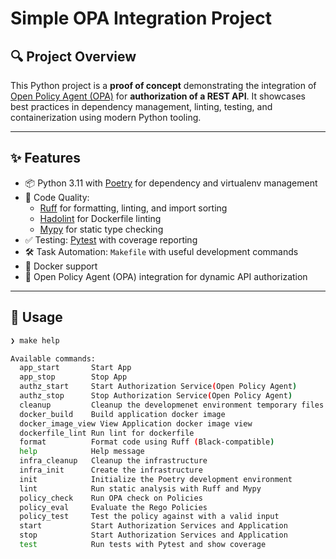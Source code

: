 # Simple OPA Integration Project

## 🔍 Project Overview

This Python project is a **proof of concept** demonstrating the integration of [Open Policy Agent (OPA)](https://www.openpolicyagent.org/) for **authorization of a REST API**. It showcases best practices in dependency management, linting, testing, and containerization using modern Python tooling.

---

## ✨ Features

* 📦 Python 3.11 with [Poetry](https://python-poetry.org/) for dependency and virtualenv management
* 🧹 Code Quality:
  * [Ruff](https://github.com/astral-sh/ruff) for formatting, linting, and import sorting
  * [Hadolint](https://github.com/hadolint/hadolint) for Dockerfile linting
  * [Mypy](http://mypy-lang.org/) for static type checking
* ✅ Testing: [Pytest](https://docs.pytest.org/) with coverage reporting
* 🛠️ Task Automation: `Makefile` with useful development commands
* 🐳 Docker support
* 🔐 Open Policy Agent (OPA) integration for dynamic API authorization

---

## 🚀 Usage

```bash
❯ make help

Available commands:
  app_start       Start App
  app_stop        Stop App
  authz_start     Start Authorization Service(Open Policy Agent)
  authz_stop      Stop Authorization Service(Open Policy Agent)
  cleanup         Cleanup the developmenet environment temporary files
  docker_build    Build application docker image
  docker_image_view View Application docker image view
  dockerfile_lint Run lint for dockerfile
  format          Format code using Ruff (Black-compatible)
  help            Help message
  infra_cleanup   Cleanup the infrastructure
  infra_init      Create the infrastructure
  init            Initialize the Poetry development environment
  lint            Run static analysis with Ruff and Mypy
  policy_check    Run OPA check on Policies
  policy_eval     Evaluate the Rego Policies
  policy_test     Test the policy against with a valid input
  start           Start Authorization Services and Application
  stop            Start Authorization Services and Application
  test            Run tests with Pytest and show coverage
```
